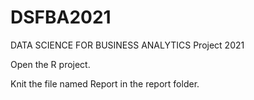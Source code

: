 # DSFBA2021
DATA SCIENCE FOR BUSINESS ANALYTICS Project 2021

Open the R project.

Knit the file named Report in the report folder.
